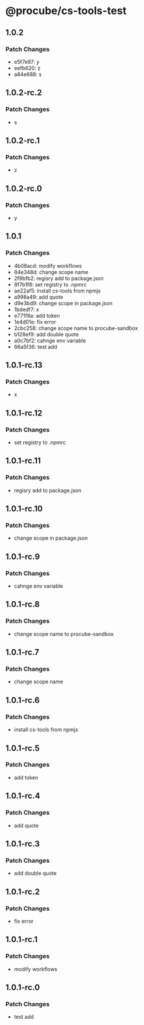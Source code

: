 # @procube/cs-tools-test

## 1.0.2

### Patch Changes

- e5f7e97: y
- eefb620: z
- a84e688: s

## 1.0.2-rc.2

### Patch Changes

- s

## 1.0.2-rc.1

### Patch Changes

- z

## 1.0.2-rc.0

### Patch Changes

- y

## 1.0.1

### Patch Changes

- 4b08acd: modify workflows
- 84e348d: change scope name
- 2f9bfb2: regisry add to package.json
- 8f7b1f8: set registry to .npmrc
- ae22af5: install cs-tools from npmjs
- a998a49: add quote
- d9e3bd9: change scope in package.json
- 1bdedf7: x
- e771f8a: add token
- 1e4d01e: fix error
- 2cbc258: change scope name to procube-sandbox
- b128ef9: add double quote
- a0c7bf2: cahnge env variable
- 66a5f36: test add

## 1.0.1-rc.13

### Patch Changes

- x

## 1.0.1-rc.12

### Patch Changes

- set registry to .npmrc

## 1.0.1-rc.11

### Patch Changes

- regisry add to package.json

## 1.0.1-rc.10

### Patch Changes

- change scope in package.json

## 1.0.1-rc.9

### Patch Changes

- cahnge env variable

## 1.0.1-rc.8

### Patch Changes

- change scope name to procube-sandbox

## 1.0.1-rc.7

### Patch Changes

- change scope name

## 1.0.1-rc.6

### Patch Changes

- install cs-tools from npmjs

## 1.0.1-rc.5

### Patch Changes

- add token

## 1.0.1-rc.4

### Patch Changes

- add quote

## 1.0.1-rc.3

### Patch Changes

- add double quote

## 1.0.1-rc.2

### Patch Changes

- fix error

## 1.0.1-rc.1

### Patch Changes

- modify workflows

## 1.0.1-rc.0

### Patch Changes

- test add
